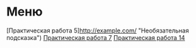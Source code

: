 #  Меню
[Практическая работа 5]http://example.com/ "Необязательная подсказка")
[Практическая работа 7](http://example.com/ "Необязательная подсказка")
[Практическая работа 14](http://example.com/ "Необязательная подсказка")
